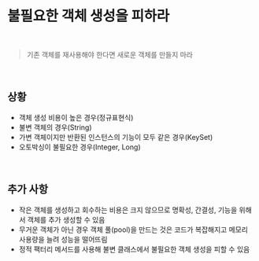# 불필요한 객체 생성을 피하라

<br>

> 기존 객체를 재사용해야 한다면 새로운 객체를 만들지 마라

<br>

## 상황
 - 객체 생성 비용이 높은 경우(정규표현식)
 - 불변 객체의 경우(String)
 - 가변 객체이지만 반환된 인스턴스의 기능이 모두 같은 경우(KeySet)
 - 오토박싱이 불필요한 경우(Integer, Long)

<br>

## 추가 사항
 - 작은 객체를 생성하고 회수하는 비용은 크지 않으므로 명확성, 간결성, 기능을 위해서 객체를 추가 생성할 수 있음
 - 무거운 객체가 아닌 경우 객체 풀(pool)을 만드는 것은 코드가 복잡해지고 메모리 사용량을 늘려 성능을 떨어뜨림
 - 정적 팩터리 메서드를 사용해 불변 클래스에서 불필요한 객체 생성을 피할 수 있음
